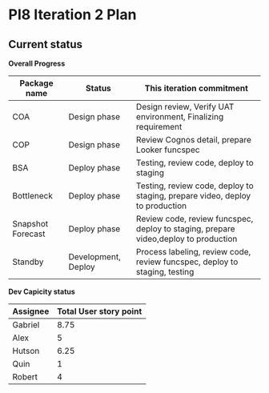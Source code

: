 # PI8 Iteration 2 Plan

## Current status

**Overall Progress**

| Package name      | Status              | This iteration commitment                                                           |
| ----------------- | ------------------- | ----------------------------------------------------------------------------------- |
| COA               | Design phase        | Design review, Verify UAT environment, Finalizing requirement                       |
| COP               | Design phase        | Review Cognos detail, prepare Looker funcspec                                       |
| BSA               | Deploy phase        | Testing, review code, deploy to staging                                             |
| Bottleneck        | Deploy phase        | Testing, review code, deploy to staging, prepare video, deploy to production        |
| Snapshot Forecast | Deploy phase        | Review code, review funcspec, deploy to staging, prepare video,deploy to production |
| Standby           | Development, Deploy | Process labeling, review code, review funcspec, deploy to staging, testing          |

**Dev Capicity status**

| Assignee | Total User story point |
| -------- | ---------------------- |
| Gabriel  | 8.75                   |
| Alex     | 5                      |
| Hutson   | 6.25                   |
| Quin     | 1                      |
| Robert   | 4                      |
